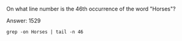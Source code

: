 On what line number is the 46th occurrence of the word "Horses"?

Answer: 1529

`grep -on Horses | tail -n 46`
